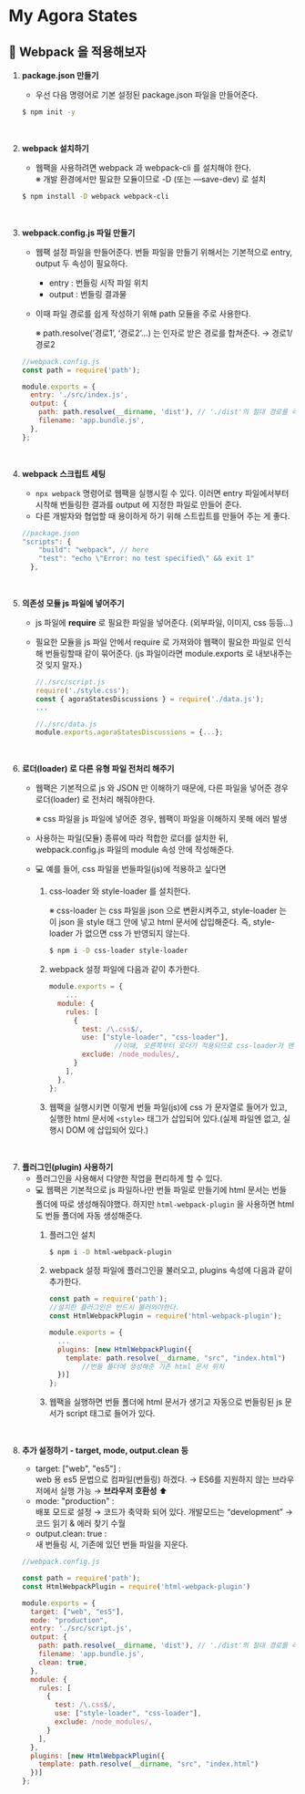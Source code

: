 # My Agora States

## 📌 Webpack 을 적용해보자

1. **package.json 만들기**
    - 우선 다음 명령어로 기본 설정된 package.json 파일을 만들어준다.
    
    ```bash
    $ npm init -y
    ```
                
<br/>    

2. **webpack 설치하기**
    - 웹팩을 사용하려면 webpack 과 webpack-cli 를 설치해야 한다.   
        ※ 개발 환경에서만 필요한 모듈이므로 -D (또는 —save-dev) 로 설치
        
    
    ```bash
    $ npm install -D webpack webpack-cli
    ```
               
<br/>    
 
3. **webpack.config.js 파일 만들기**
    - 웹팩 설정 파일을 만들어준다. 번들 파일을 만들기 위해서는 기본적으로 entry, output 두 속성이 필요하다.
        - entry : 번들링 시작 파일 위치
        - output : 번들링 결과물
    - 이때 파일 경로를 쉽게 작성하기 위해 path 모듈을 주로 사용한다.
        
        ※ path.resolve(’경로1’, ‘경로2’…) 는 인자로 받은 경로를 합쳐준다. → 경로1/경로2
        
    
    ```jsx
    //webpack.config.js
    const path = require('path');
    
    module.exports = {
      entry: './src/index.js',
      output: {
        path: path.resolve(__dirname, 'dist'), // './dist'의 절대 경로를 리턴
        filename: 'app.bundle.js',
      },
    };
    ```
             
<br/>    
   
4. **webpack 스크립트 세팅**
    - `npx webpack` 명령어로 웹팩을 실행시킬 수 있다. 이러면 entry 파일에서부터 시작해 번들링한 결과를 output 에 지정한 파일로 만들어 준다.
    - 다른 개발자와 협업할 때 용이하게 하기 위해 스트립트를 만들어 주는 게 좋다.
    
    ```jsx
    //package.json
    "scripts": {
    	"build": "webpack", // here
        "test": "echo \"Error: no test specified\" && exit 1"
      },
    ```
               
<br/>    
 
5. **의존성 모듈 js 파일에 넣어주기**
    - js 파일에 **require** 로 필요한 파일을 넣어준다. (외부파일, 이미지, css 등등…)
    - 필요한 모듈을 js 파일 안에서  require 로 가져와야 웹팩이 필요한 파일로 인식해 번들링할때 같이 묶어준다. (js 파일이라면 module.exports 로 내보내주는 것 잊지 말자.)
        
        ```jsx
        //./src/script.js
        require('./style.css');
        const { agoraStatesDiscussions } = require('./data.js');
        ...
        
        //./src/data.js
        module.exports.agoraStatesDiscussions = {...};
        ```
                 
<br/>       
    
6. **로더(loader) 로 다른 유형 파일 전처리 해주기**
    - 웹팩은 기본적으로 js 와 JSON 만 이해하기 때문에, 다른 파일을 넣어준 경우 로더(loader) 로 전처리 해줘야한다.
        
        ※ css 파일을 js 파일에 넣어준 경우, 웹팩이 파일을 이해하지 못해 에러 발생
        
    - 사용하는 파일(모듈) 종류에 따라 적합한 로더를 설치한 뒤, webpack.config.js 파일의 module 속성 안에 작성해준다.
    - 💻 예를 들어, css 파일을 번들파일(js)에 적용하고 싶다면
        1. css-loader 와 style-loader 를 설치한다.
            
            ※ css-loader 는 css 파일을 json 으로 변환시켜주고, style-loader 는 이 json 을 style 태그 안에 넣고 html 문서에 삽입해준다. 즉, style-loader 가 없으면 css 가 반영되지 않는다.
            
            ```bash
            $ npm i -D css-loader style-loader
            ```
            
        2. webpack 설정 파일에 다음과 같이 추가한다.
            
            ```jsx
            module.exports = {
            	...
              module: {
                rules: [
                  {
                    test: /\.css$/,
                    use: ["style-loader", "css-loader"],
            				//이때, 오른쪽부터 로더가 적용되므로 css-loader가 맨 오른쪽이어야한다.
                    exclude: /node_modules/,
                  }
                ],
              },
            };
            ```
            
        3. 웹팩을 실행시키면 이렇게 번들 파일(js)에 css 가 문자열로 들어가 있고, 실행한 html 문서에 `<style>` 태그가 삽입되어 있다.(실제 파일엔 없고, 실행시 DOM 에 삽입되어 있다.)
                
<br/>    
        
7. **플러그인(plugin) 사용하기**
    - 플러그인을 사용해서 다양한 작업을 편리하게 할 수 있다.
    - 💻 웹팩은 기본적으로 js 파일하나만 번들 파일로 만들기에 html 문서는 번들 폴더에 따로 생성해줘야했다. 하지만 `html-webpack-plugin` 을 사용하면 html 도 번들 폴더에 자동 생성해준다.
        1. 플러그인 설치
            
            ```bash
            $ npm i -D html-webpack-plugin
            ```
            
        2. webpack 설정 파일에 플러그인을 불러오고, plugins 속성에 다음과 같이 추가한다.
            
            ```jsx
            const path = require('path');
            //설치한 플러그인은 반드시 불러와야한다.
            const HtmlWebpackPlugin = require('html-webpack-plugin');
            
            module.exports = {
              ...
              plugins: [new HtmlWebpackPlugin({
                template: path.resolve(__dirname, "src", "index.html")
            		//번들 폴더에 생성해준 기존 html 문서 위치
              })]
            };
            ```
            
        3. 웹팩을 실행하면 번들 폴더에 html 문서가 생기고 자동으로 번들링된 js 문서가 script 태그로 들어가 있다.
            
<br/>    

8. **추가 설정하기 - target, mode, output.clean 등**
    - target: ["web", "es5"] :    
    web 용 es5 문법으로 컴파일(번들링) 하겠다. → ES6를 지원하지 않는 브라우저에서 실행 가능 → **브라우저 호환성** ⬆️
    - mode: "production" :    
    배포 모드로 설정 → 코드가 축약화 되어 있다. 개발모드는 “development” → 코드 읽기 & 에러 찾기 수월 
    - output.clean: true :    
    새 번들링 시, 기존에 있던 번들 파일을 지운다.
    
    ```jsx
    //webpack.config.js
    
    const path = require('path');
    const HtmlWebpackPlugin = require('html-webpack-plugin')
    
    module.exports = {
      target: ["web", "es5"],
      mode: "production",
      entry: './src/script.js',
      output: {
        path: path.resolve(__dirname, 'dist'), // './dist'의 절대 경로를 리턴
        filename: 'app.bundle.js',
        clean: true,
      },
      module: {
        rules: [
          {
            test: /\.css$/,
            use: ["style-loader", "css-loader"],
            exclude: /node_modules/,
          }
        ],
      },
      plugins: [new HtmlWebpackPlugin({
        template: path.resolve(__dirname, "src", "index.html")
      })]
    };
    ```